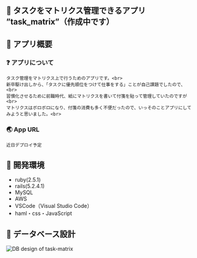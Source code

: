 ## :page_facing_up: タスクをマトリクス管理できるアプリ ”task_matrix”（作成中です）

## :page_facing_up: アプリ概要
  ### :question: アプリについて 
    タスク管理をマトリクス上で行うためのアプリです。<br>
    新卒駆け出しから、「タスクに優先順位をつけて仕事をする」ことが自己課題でしたので、<br>
    習慣化させるために前職時代、紙にマトリクスを書いて付箋を貼って管理していたのですが<br>
    マトリクスはボロボロになり、付箋の消費も多く不便だったので、いっそのことアプリにしてみようと思いました。<br>

  ### :earth_asia: App URL
    近日デプロイ予定

## :page_facing_up: 開発環境
- ruby(2.5.1)
- rails(5.2.4.1)
- MySQL
- AWS
- VSCode（Visual Studio Code）
- haml・css・JavaScript

## :page_facing_up: データベース設計
![DB design of  _task-matrix_](https://user-images.githubusercontent.com/48851734/75438645-a9b16680-599b-11ea-9b3b-da109ffbe486.jpeg)